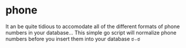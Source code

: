 # phone
It an be quite tidious to accomodate all of the different formats of phone numbers in your database...
This simple go script will normalize phone numbers before you insert them into your database ಠ⌣ಠ
